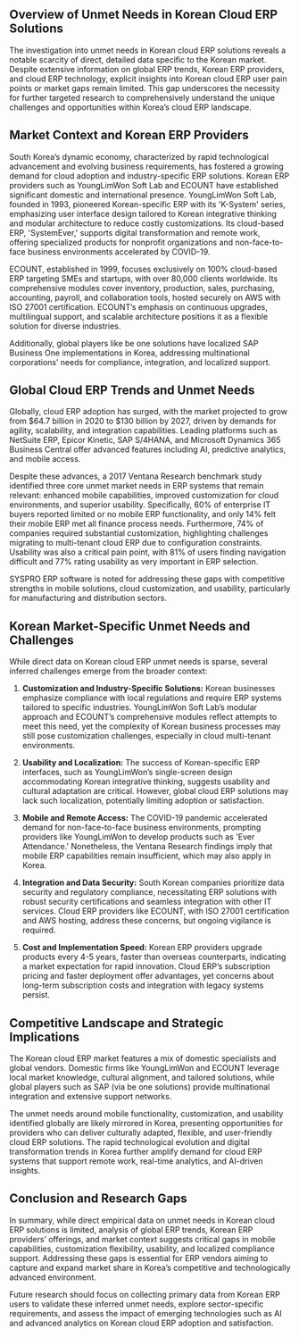 ## Overview of Unmet Needs in Korean Cloud ERP Solutions

The investigation into unmet needs in Korean cloud ERP solutions reveals a notable scarcity of direct, detailed data specific to the Korean market. Despite extensive information on global ERP trends, Korean ERP providers, and cloud ERP technology, explicit insights into Korean cloud ERP user pain points or market gaps remain limited. This gap underscores the necessity for further targeted research to comprehensively understand the unique challenges and opportunities within Korea’s cloud ERP landscape.

## Market Context and Korean ERP Providers

South Korea’s dynamic economy, characterized by rapid technological advancement and evolving business requirements, has fostered a growing demand for cloud adoption and industry-specific ERP solutions. Korean ERP providers such as YoungLimWon Soft Lab and ECOUNT have established significant domestic and international presence. YoungLimWon Soft Lab, founded in 1993, pioneered Korean-specific ERP with its 'K-System' series, emphasizing user interface design tailored to Korean integrative thinking and modular architecture to reduce costly customizations. Its cloud-based ERP, 'SystemEver,' supports digital transformation and remote work, offering specialized products for nonprofit organizations and non-face-to-face business environments accelerated by COVID-19.

ECOUNT, established in 1999, focuses exclusively on 100% cloud-based ERP targeting SMEs and startups, with over 80,000 clients worldwide. Its comprehensive modules cover inventory, production, sales, purchasing, accounting, payroll, and collaboration tools, hosted securely on AWS with ISO 27001 certification. ECOUNT’s emphasis on continuous upgrades, multilingual support, and scalable architecture positions it as a flexible solution for diverse industries.

Additionally, global players like be one solutions have localized SAP Business One implementations in Korea, addressing multinational corporations’ needs for compliance, integration, and localized support.

## Global Cloud ERP Trends and Unmet Needs

Globally, cloud ERP adoption has surged, with the market projected to grow from $64.7 billion in 2020 to $130 billion by 2027, driven by demands for agility, scalability, and integration capabilities. Leading platforms such as NetSuite ERP, Epicor Kinetic, SAP S/4HANA, and Microsoft Dynamics 365 Business Central offer advanced features including AI, predictive analytics, and mobile access.

Despite these advances, a 2017 Ventana Research benchmark study identified three core unmet market needs in ERP systems that remain relevant: enhanced mobile capabilities, improved customization for cloud environments, and superior usability. Specifically, 60% of enterprise IT buyers reported limited or no mobile ERP functionality, and only 14% felt their mobile ERP met all finance process needs. Furthermore, 74% of companies required substantial customization, highlighting challenges migrating to multi-tenant cloud ERP due to configuration constraints. Usability was also a critical pain point, with 81% of users finding navigation difficult and 77% rating usability as very important in ERP selection.

SYSPRO ERP software is noted for addressing these gaps with competitive strengths in mobile solutions, cloud customization, and usability, particularly for manufacturing and distribution sectors.

## Korean Market-Specific Unmet Needs and Challenges

While direct data on Korean cloud ERP unmet needs is sparse, several inferred challenges emerge from the broader context:

1. **Customization and Industry-Specific Solutions:** Korean businesses emphasize compliance with local regulations and require ERP systems tailored to specific industries. YoungLimWon Soft Lab’s modular approach and ECOUNT’s comprehensive modules reflect attempts to meet this need, yet the complexity of Korean business processes may still pose customization challenges, especially in cloud multi-tenant environments.

2. **Usability and Localization:** The success of Korean-specific ERP interfaces, such as YoungLimWon’s single-screen design accommodating Korean integrative thinking, suggests usability and cultural adaptation are critical. However, global cloud ERP solutions may lack such localization, potentially limiting adoption or satisfaction.

3. **Mobile and Remote Access:** The COVID-19 pandemic accelerated demand for non-face-to-face business environments, prompting providers like YoungLimWon to develop products such as 'Ever Attendance.' Nonetheless, the Ventana Research findings imply that mobile ERP capabilities remain insufficient, which may also apply in Korea.

4. **Integration and Data Security:** South Korean companies prioritize data security and regulatory compliance, necessitating ERP solutions with robust security certifications and seamless integration with other IT services. Cloud ERP providers like ECOUNT, with ISO 27001 certification and AWS hosting, address these concerns, but ongoing vigilance is required.

5. **Cost and Implementation Speed:** Korean ERP providers upgrade products every 4-5 years, faster than overseas counterparts, indicating a market expectation for rapid innovation. Cloud ERP’s subscription pricing and faster deployment offer advantages, yet concerns about long-term subscription costs and integration with legacy systems persist.

## Competitive Landscape and Strategic Implications

The Korean cloud ERP market features a mix of domestic specialists and global vendors. Domestic firms like YoungLimWon and ECOUNT leverage local market knowledge, cultural alignment, and tailored solutions, while global players such as SAP (via be one solutions) provide multinational integration and extensive support networks.

The unmet needs around mobile functionality, customization, and usability identified globally are likely mirrored in Korea, presenting opportunities for providers who can deliver culturally adapted, flexible, and user-friendly cloud ERP solutions. The rapid technological evolution and digital transformation trends in Korea further amplify demand for cloud ERP systems that support remote work, real-time analytics, and AI-driven insights.

## Conclusion and Research Gaps

In summary, while direct empirical data on unmet needs in Korean cloud ERP solutions is limited, analysis of global ERP trends, Korean ERP providers’ offerings, and market context suggests critical gaps in mobile capabilities, customization flexibility, usability, and localized compliance support. Addressing these gaps is essential for ERP vendors aiming to capture and expand market share in Korea’s competitive and technologically advanced environment.

Future research should focus on collecting primary data from Korean ERP users to validate these inferred unmet needs, explore sector-specific requirements, and assess the impact of emerging technologies such as AI and advanced analytics on Korean cloud ERP adoption and satisfaction.